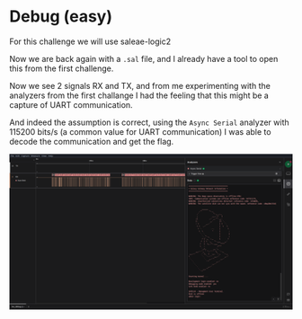 # Debug (easy)
For this challenge we will use saleae-logic2

Now we are back again with a `.sal` file, and I already have a tool to open this from the first challenge.

Now we see 2 signals RX and TX, and from me experimenting with the analyzers from the first challange I had the feeling that this might be a capture of UART communication.

And indeed the assumption is correct, using the `Async Serial` analyzer with 115200 bits/s (a common value for UART communication) I was able to decode the communication and get the flag.

![Picture of decoded signals](flag.png "result of async serial analyzer")
